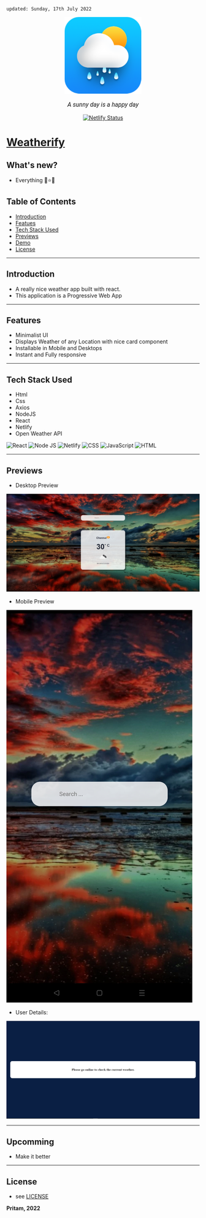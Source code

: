     updated: Sunday, 17th July 2022

<div align=center>
    <a href="https://weatherify-pritam.netlify.app">
        <img width=200 src="public/images/logo.png" alt="Weatherify">
    </a>
    <p style="font-family: roboto, calibri; font-size:12pt; font-style:italic"> A sunny day is a happy day </p>
    <a href="https://app.netlify.com/sites/weatherify-pritam/deploys">
    <img src="https://api.netlify.com/api/v1/badges/88ea7dc9-2b7c-46d1-8ddb-54f6e5e049ce/deploy-status" alt="Netlify Status">
    </a>
</div>


# [Weatherify](https://weatherify-pritam.netlify.app)

## What's new?

- Everything 🌟⭐🌠

## Table of Contents

- [Introduction](#introduction)
- [Featues](#features)
- [Tech Stack Used](#tech-stack-used)
- [Previews](#previews)
- [Demo](#demo)
- [License](#license)

---

## Introduction

- A really nice weather app built with react.
- This application is a Progressive Web App

---

## Features

- Minimalist UI
- Displays Weather of any Location with nice card component
- Installable in Mobile and Desktops
- Instant and Fully responsive

---

## Tech Stack Used

- Html
- Css
- Axios
- NodeJS
- React
- Netlify
- Open Weather API

![React](https://img.shields.io/badge/react-%2320232a.svg?style=for-the-badge&logo=react&logoColor=%2361DAFB) ![Node JS](https://img.shields.io/badge/Node.js-43853D?style=for-the-badge&logo=node.js&logoColor=white) ![Netlify](https://img.shields.io/badge/netlify-%23000000.svg?style=for-the-badge&logo=netlify&logoColor=#00C7B7) ![CSS](https://img.shields.io/badge/CSS-239120?&style=for-the-badge&logo=css3&logoColor=white) ![JavaScript](https://img.shields.io/badge/JavaScript-F7DF1E?style=for-the-badge&logo=javascript&logoColor=black)
![HTML](https://img.shields.io/badge/HTML-239120?style=for-the-badge&logo=html5&logoColor=white)

---

## Previews

- Desktop Preview

![Desktop-Preview](assets/desktop-preview.png)

- Mobile Preview

![Mobile-Preview](assets/mobile-preview.jpg)

- User Details:

![Offline Page](assets/offline-preview.png)

---

## Upcomming

- Make it better

---

## License

- see [LICENSE]

**Pritam, 2022**

[license]: https://github.com/warmachine028/weatherify/blob/main/LICENSE